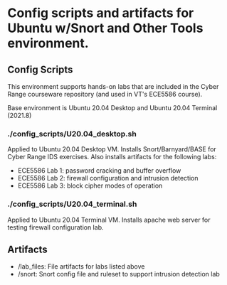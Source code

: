 # Config scripts and artifacts for Ubuntu w/Snort and Other Tools environment.

## Config Scripts

This environment supports hands-on labs that are included in the Cyber Range courseware repository (and used in VT's ECE5586 course).

Base environment is Ubuntu 20.04 Desktop and Ubuntu 20.04 Terminal (2021.8)

### ./config_scripts/U20.04_desktop.sh

Applied to Ubuntu 20.04 Desktop VM. Installs Snort/Barnyard/BASE for Cyber Range IDS exercises. Also installs artifacts for the following labs:
- ECE5586 Lab 1: password cracking and buffer overflow
- ECE5586 Lab 2: firewall configuration and intrusion detection
- ECE5586 Lab 3: block cipher modes of operation

### ./config_scripts/U20.04_terminal.sh

Applied to Ubuntu 20.04 Terminal VM. Installs apache web server for testing firewall configuration lab.

## Artifacts

- /lab_files: File artifacts for labs listed above
- /snort: Snort config file and ruleset to support intrusion detection lab


